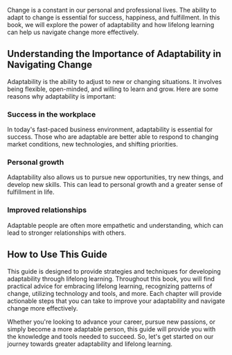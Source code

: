 
Change is a constant in our personal and professional lives. The ability to adapt to change is essential for success, happiness, and fulfillment. In this book, we will explore the power of adaptability and how lifelong learning can help us navigate change more effectively.

Understanding the Importance of Adaptability in Navigating Change
-----------------------------------------------------------------

Adaptability is the ability to adjust to new or changing situations. It involves being flexible, open-minded, and willing to learn and grow. Here are some reasons why adaptability is important:

### Success in the workplace

In today's fast-paced business environment, adaptability is essential for success. Those who are adaptable are better able to respond to changing market conditions, new technologies, and shifting priorities.

### Personal growth

Adaptability also allows us to pursue new opportunities, try new things, and develop new skills. This can lead to personal growth and a greater sense of fulfillment in life.

### Improved relationships

Adaptable people are often more empathetic and understanding, which can lead to stronger relationships with others.

How to Use This Guide
---------------------

This guide is designed to provide strategies and techniques for developing adaptability through lifelong learning. Throughout this book, you will find practical advice for embracing lifelong learning, recognizing patterns of change, utilizing technology and tools, and more. Each chapter will provide actionable steps that you can take to improve your adaptability and navigate change more effectively.

Whether you're looking to advance your career, pursue new passions, or simply become a more adaptable person, this guide will provide you with the knowledge and tools needed to succeed. So, let's get started on our journey towards greater adaptability and lifelong learning.

